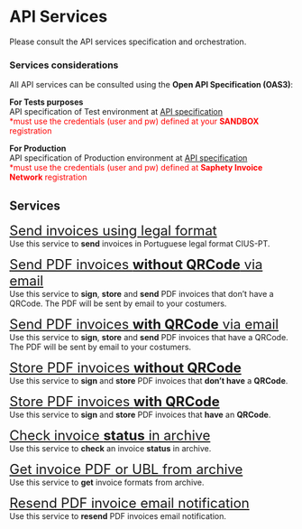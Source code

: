 # API Services
Please consult the API services specification and orchestration.

### Services considerations
All API services can be consulted using the **Open API Specification (OAS3)**:

**For Tests purposes**<br>
API specification of Test environment at [API specification](https://dcn-solution.saphety.com/Dcn.Sandbox.WebApi/api/index.html)<br>
<font color=red>\*must use the credentials (user and pw) defined at your **SANDBOX** registration</font>

**For Production**<br>
API specification of Production environment at [API specification](https://dcn-solution.saphety.com/Dcn.Business.WebApi/api/index.html)<br>
<font color=red>\*must use the credentials (user and pw) defined at **Saphety Invoice Network** registration</font>

## Services
<font size="5">[Send invoices using legal format](../notebooks/country-format-async-request.ipynb)</font><br>
Use this service to **send** invoices in Portuguese legal format CIUS-PT.

<font size="5">[Send PDF invoices **without QRCode** via email](../notebooks/pdf-async-request.ipynb)</font><br>
Use this service to **sign**, **store** and **send** PDF invoices that don’t have a QRCode.
The PDF will be sent by email to your costumers.

<font size="5">[Send PDF invoices **with QRCode** via email](../notebooks/pdf-async-request-embebed-data.ipynb)</font><br>
Use this service to **sign**, **store** and **send** PDF invoices that have a QRCode.
The PDF will be sent by email to your costumers.

<font size="5">[Store PDF invoices **without QRCode**](../notebooks/pdf-async-request-store-only.ipynb)</font><br>
Use this service to **sign** and **store** PDF invoices that **don’t have** a **QRCode**.

<font size="5">[Store PDF invoices **with QRCode**](../notebooks/pdf-async-request-embebed-data-store-only.ipynb)</font><br>
Use this service to **sign** and **store** PDF invoices that **have** an **QRCode**.

<font size="5">[Check invoice **status** in archive](../notebooks/get-document.ipynb)</font><br>
Use this service to **check** an invoice **status** in archive.

<font size="5">[Get invoice PDF or UBL from archive](../notebooks/get-document-formats.ipynb)</font><br>
Use this service to **get** invoice formats from archive.

<font size="5">[Resend PDF invoice email notification](../notebooks/sent-notifications.ipynb)</font><br>
Use this service to **resend** PDF invoices email notification.